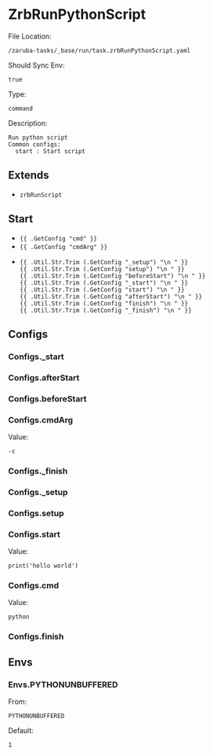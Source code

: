 
# ZrbRunPythonScript

File Location:

    /zaruba-tasks/_base/run/task.zrbRunPythonScript.yaml

Should Sync Env:

    true

Type:

    command

Description:

    Run python script
    Common configs:
      start : Start script



## Extends

* `zrbRunScript`


## Start

* `{{ .GetConfig "cmd" }}`
* `{{ .GetConfig "cmdArg" }}`
*
    ```
    {{ .Util.Str.Trim (.GetConfig "_setup") "\n " }}
    {{ .Util.Str.Trim (.GetConfig "setup") "\n " }}
    {{ .Util.Str.Trim (.GetConfig "beforeStart") "\n " }}
    {{ .Util.Str.Trim (.GetConfig "_start") "\n " }}
    {{ .Util.Str.Trim (.GetConfig "start") "\n " }}
    {{ .Util.Str.Trim (.GetConfig "afterStart") "\n " }}
    {{ .Util.Str.Trim (.GetConfig "finish") "\n " }}
    {{ .Util.Str.Trim (.GetConfig "_finish") "\n " }}

    ```


## Configs


### Configs._start


### Configs.afterStart


### Configs.beforeStart


### Configs.cmdArg

Value:

    -c


### Configs._finish


### Configs._setup


### Configs.setup


### Configs.start

Value:

    print('hello world')


### Configs.cmd

Value:

    python


### Configs.finish


## Envs


### Envs.PYTHONUNBUFFERED

From:

    PYTHONUNBUFFERED

Default:

    1